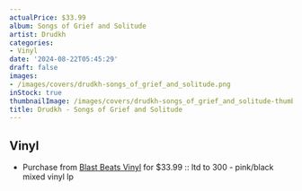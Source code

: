 ```yaml
---
actualPrice: $33.99
album: Songs of Grief and Solitude
artist: Drudkh
categories:
- Vinyl
date: '2024-08-22T05:45:29'
draft: false
images:
- /images/covers/drudkh-songs_of_grief_and_solitude.png
inStock: true
thumbnailImage: /images/covers/drudkh-songs_of_grief_and_solitude-thumb.png
title: Drudkh - Songs of Grief and Solitude
---
```


## Vinyl
* Purchase from [Blast Beats Vinyl](https://blastbeatsvinyl.com/products/drudkh-songs-of-grief-and-solitude-pink-black-mixed-vinyl-lp) for $33.99 :: ltd to 300 - pink/black mixed vinyl lp
